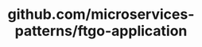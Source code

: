 ---
layout: post
title: github.com/microservices-patterns/ftgo-application
categories: link
tags: [انگلیسی, برنامه‌نویسی]
---